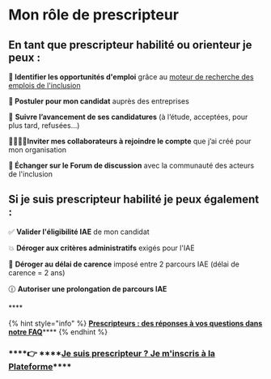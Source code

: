 # Mon rôle de prescripteur

## En tant que prescripteur habilité ou orienteur je peux : 

**🔎 Identifier les opportunités d'emploi** grâce au [moteur de recherche des emplois de l'inclusion](https://emplois.inclusion.beta.gouv.fr/)

**📝 Postuler pour mon candidat** auprès des entreprises

 🔬 **Suivre l’avancement de ses candidatures** \(à l’étude, acceptées, pour plus tard, refusées…\)

**🧍‍♀️🧍‍♂️Inviter mes collaborateurs à rejoindre le compte** que j’ai créé pour mon organisation

**💬 Échanger sur le Forum de discussion** avec la communauté des acteurs de l'inclusion

## Si je suis prescripteur habilité je peux également : 

✅ **Valider l'éligibilité IAE** de mon candidat 

💥  **Déroger aux critères administratifs** exigés pour l'IAE

💫 **Déroger au délai de carence** imposé entre 2 parcours IAE \(délai de carence = 2 ans\)

🕧 **Autoriser une prolongation de parcours IAE**





\*\*\*\*

{% hint style="info" %}
[**Prescripteurs : des réponses à vos questions dans notre FAQ**]()\*\*\*\*
{% endhint %}

###     ****👉 ****[**Je suis prescripteur ? Je m'inscris à la Plateforme**](https://inclusion.beta.gouv.fr/)\*\*\*\*

